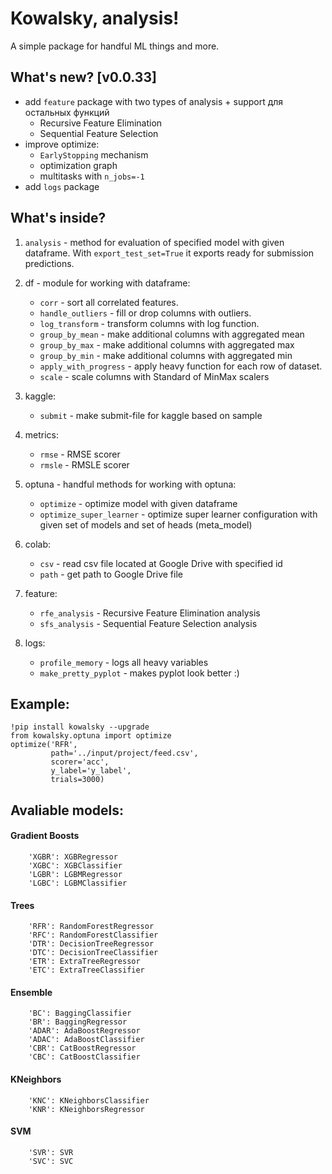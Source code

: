 # Kowalsky, analysis!

A simple package for handful ML things and more.

## What's new? [v0.0.33]
* add ```feature``` package with two types of analysis + support для остальных функций
   * Recursive Feature Elimination
   * Sequential Feature Selection
* improve optimize:
   * ```EarlyStopping``` mechanism
   * optimization graph
   * multitasks with ```n_jobs=-1```
* add ```logs``` package    

## What's inside?

1. ```analysis``` - method for evaluation of specified model with
   given dataframe. With ```export_test_set=True``` it exports
   ready for submission predictions.
   
2. df - module for working with dataframe:
    * ```corr``` - sort all correlated features.
    * ```handle_outliers``` - fill or drop columns with outliers.
    * ```log_transform``` - transform columns with log function.
    * ```group_by_mean``` - make additional columns with aggregated mean
    * ```group_by_max``` - make additional columns with aggregated max
    * ```group_by_min``` - make additional columns with aggregated min
    * ```apply_with_progress``` - apply heavy function for each row of dataset.
    * ```scale``` - scale columns with Standard of MinMax scalers
    
3. kaggle:
    * ```submit``` - make submit-file for kaggle based on sample
    
4. metrics:
    *  ```rmse``` - RMSE scorer
    *  ```rmsle``` - RMSLE scorer
    
5. optuna - handful methods for working with optuna:
    * ```optimize``` - optimize model with given dataframe
    * ```optimize_super_learner``` - optimize super learner configuration
   with given set of models and set of heads (meta_model)
      
6. colab:
    *  ```csv``` - read csv file located at Google Drive with
       specified id
    *  ```path``` - get path to Google Drive file

7. feature:
    *  ```rfe_analysis``` - Recursive Feature Elimination analysis
    *  ```sfs_analysis``` - Sequential Feature Selection analysis
    
8. logs:
    *  ```profile_memory``` - logs all heavy variables
    *  ```make_pretty_pyplot``` - makes pyplot look better :)
   
## Example:
```
!pip install kowalsky --upgrade
from kowalsky.optuna import optimize
optimize('RFR',
         path='../input/project/feed.csv',
         scorer='acc',
         y_label='y_label',
         trials=3000)
```

## Avaliable models:
#### Gradient Boosts
```
    'XGBR': XGBRegressor
    'XGBC': XGBClassifier
    'LGBR': LGBMRegressor
    'LGBC': LGBMClassifier
```

#### Trees
```
    'RFR': RandomForestRegressor
    'RFC': RandomForestClassifier
    'DTR': DecisionTreeRegressor
    'DTC': DecisionTreeClassifier
    'ETR': ExtraTreeRegressor
    'ETC': ExtraTreeClassifier
```

#### Ensemble
```
    'BC': BaggingClassifier
    'BR': BaggingRegressor
    'ADAR': AdaBoostRegressor
    'ADAC': AdaBoostClassifier
    'CBR': CatBoostRegressor
    'CBC': CatBoostClassifier
```

#### KNeighbors
```
    'KNC': KNeighborsClassifier
    'KNR': KNeighborsRegressor
```

#### SVM
```
    'SVR': SVR
    'SVC': SVC
```
